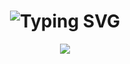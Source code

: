 <!DOCTYPE html>
<html lang="en">
<head>
    <meta charset="UTF-8">
    <meta name="viewport" content="width=device-width, initial-scale=1.0">
    <h1 align="center"><img src="https://readme-typing-svg.herokuapp.com?font=Fira+Code&pause=1000&color=3CF700&width=435&lines=Merry,+Christmas 🧑🏻‍🎄🎄" alt="Typing SVG" /></h1>
</head>
<body>
    <div align= "center">
  <img src="https://i.postimg.cc/VsT25Jf0/arbolnavidad.jpg">
</div>
  
</body>
</html>

